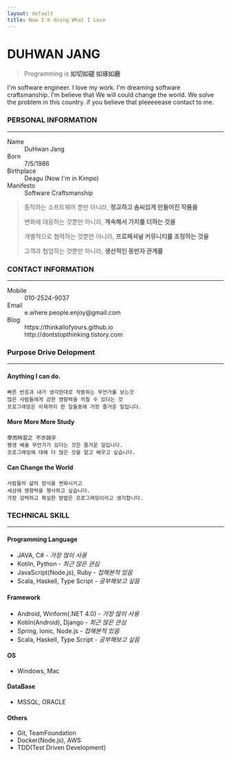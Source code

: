 ```yaml
---
layout: default
title: Now I'm doing What I Love
---
```

# DUHWAN JANG
>Programming is **如切如磋 如琢如磨**

I'm software engineer. I love my work.
I'm dreaming software craftsmanship.
I'm believe that We will could change the world.
We solve the problem in this country.
if you believe that pleeeeease contact to me.

### PERSONAL INFORMATION
* * *
<dl>
<dt>Name</dt>
<dd>DuHwan Jang</dd>
<dt>Born</dt>
<dd>7/5/1986</dd>
<dt>Birthplace</dt>
<dd>Deagu (Now I'm in Kimpo)</dd>
<dt>Manifesto</dt>
<dd>Software Craftsmanship</dd>
</dl>

>동작하는 소프트웨어 뿐만 아니라, **정교하고 솜씨있게 만들어진 작품을**
>
>변화에 대응하는 것뿐만 아니라, **계속해서 가치를 더하는 것을**
>
>개별적으로 협력하는 것뿐만 아니라, **프로페셔널 커뮤니티를 조정하는 것을**
>
>고객과 협업하는 것뿐만 아니라, **생산적인 동반자 관계를**

### CONTACT INFORMATION
* * *
<dl>
<dt>Mobile</dt>
<dd>010-2524-9037</dd>
<dt>Email</dt>
<dd>e.where.people.enjoy@gmail.com </dd>
<dt>Blog</dt>
<dd>https://thinkallofyours.github.io</dd>
<dd>http://dontstopthinking.tistory.com</dd>
</dl>

### Purpose Drive Delopment
* * *

#### [](#header-4)Anything I can do.
```
빠른 반응과 내가 생각한대로 작동하는 무언가를 보는것
많은 사람들에게 강한 영향력을 끼칠 수 있다는 것
프로그래밍은 이제까지 한 일들중에 가장 즐거운 일입니다. 
```

#### [](#header-4)More More More Study
```
學而時習之 不亦說乎
평생 배울 무언가가 있다는 것은 즐거운 일입니다.
프로그래밍에 대해 더 많은 것을 알고 배우고 싶습니다.
```

#### [](#header-4)Can Change the World
```
사람들의 삶의 양식을 변화시키고 
세상에 영향력을 행사하고 싶습니다.
가장 강력하고 확실한 방법은 프로그래밍이라고 생각합니다.
```

### TECHNICAL SKILL
* * *
#### Programming Language

* JAVA, C# - _가장 많이 사용_
* Kotiln, Python - _최근 많은 관심_ 
* JavaScript(Node.js), Ruby - _접해본적 있음_
*  Scala, Haskell, Type Script - _공부해보고 싶음_

#### Framework
* Android, Winform(.NET 4.0)  - _가장 많이 사용_ 
* Kotiln(Android), Django - _최근 많은 관심_ 
* Spring, Ionic, Node.js - _접해본적 있음_
* Scala, Haskell, Type Script - _공부해보고 싶음_

#### OS
* Windows, Mac

#### DataBase
* MSSQL, ORACLE

#### Others
* Git, TeamFoundation
* Docker(Node.js), AWS
* TDD(Test Driven Development)

